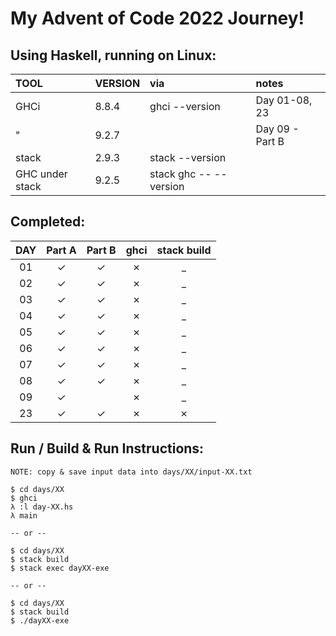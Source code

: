 # My Advent of Code 2022 Journey!

## Using Haskell, running on Linux:

| TOOL            | VERSION | via                    | notes            |
| :---            | :------ | :--                    | :----            |
| GHCi            | 8.8.4   | ghci --version         | Day 01-08, 23    |
|   "             | 9.2.7   |                        | Day 09 - Part B  |
| stack           | 2.9.3   | stack --version        |                  |
| GHC under stack | 9.2.5   | stack ghc -- --version |                  |

## Completed: 

| DAY   | Part A  | Part B  | ghci    | stack build |
| :---: | :---:   | :---:   | :--:    | :---:       |
| 01    | &check; | &check; | &cross; | _           |
| 02    | &check; | &check; | &cross; | _           |
| 03    | &check; | &check; | &cross; | _           |
| 04    | &check; | &check; | &cross; | _           |
| 05    | &check; | &check; | &cross; | _           |
| 06    | &check; | &check; | &cross; | _           |
| 07    | &check; | &check; | &cross; | _           |
| 08    | &check; | &check; | &cross; | _           |
| 09    | &check; |         | &cross; | _           |
| 23    | &check; | &check; | &cross; | &cross;     |

## Run / Build & Run Instructions:

```text
NOTE: copy & save input data into days/XX/input-XX.txt

$ cd days/XX
$ ghci
λ :l day-XX.hs
λ main

-- or --

$ cd days/XX
$ stack build
$ stack exec dayXX-exe

-- or --

$ cd days/XX
$ stack build
$ ./dayXX-exe
```
